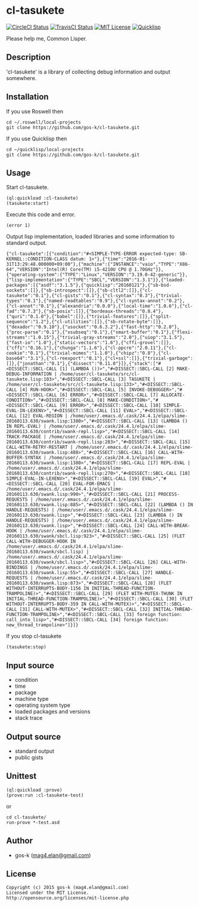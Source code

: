 # cl-tasukete

[![CircleCI Status](https://circleci.com/gh/gos-k/cl-tasukete.svg?style=shield)](https://circleci.com/gh/somewrite-adtech/cl-tasukete)
[![TravisCI Status](https://travis-ci.org/gos-k/cl-tasukete.svg?branch=master)](https://travis-ci.org/gos-k/cl-tasukete)
[![MIT License](http://img.shields.io/badge/license-MIT-blue.svg?style=flat)](http://opensource.org/licenses/mit-license.php)
[![Quicklisp](http://quickdocs.org/badge/cl-tasukete.svg)](http://quickdocs.org/cl-tasukete/)

Please help me, Common Lisper.

## Description

'cl-tasukete' is a library of collecting debug information and output somewhere.

## Installation

If you use Roswell then

```
cd ~/.roswell/local-projects
git clone https://github.com/gos-k/cl-tasukete.git
```

If you use Quicklisp then

```
cd ~/quicklisp/local-projects
git clone https://github.com/gos-k/cl-tasukete.git
```

## Usage

Start cl-tasukete.

```common-lisp
(ql:quickload :cl-tasukete)
(tasukete:start)
```

Execute this code and error.

```common-lisp
(error 1)
```

Output lisp implementation, loaded libraries and some information to standard output.

```common-lisp
{"cl-tasukete":[{"condition":"#<SIMPLE-TYPE-ERROR expected-type: SB-KERNEL::CONDITION-CLASS datum: 1>"},{"time":"2016-01-31T13:29:48.000000+09:00"},{"machine":{"INSTANCE":"vaio","TYPE":"X86-64","VERSION":"Intel(R) Core(TM) i5-4210U CPU @ 1.70GHz"}},{"operating-system":{"TYPE":"Linux","VERSION":"3.19.0-42-generic"}},{"lisp-implementation":{"TYPE":"SBCL","VERSION":"1.3.1"}},{"loaded-packages":[{"asdf":"3.1.5"},{"quicklisp":"20160121"},{"sb-bsd-sockets":[]},{"sb-introspect":[]},{"sb-cltl2":[]},{"cl-tasukete":"0.1"},{"cl-gists":"0.1"},{"cl-syntax":"0.3"},{"trivial-types":"0.1"},{"named-readtables":"0.9"},{"cl-syntax-annot":"0.2"},{"cl-annot":"0.1"},{"alexandria":"0.0.0"},{"local-time":"1.0.6"},{"cl-fad":"0.7.3"},{"sb-posix":[]},{"bordeaux-threads":"0.8.4"},{"quri":"0.1.0"},{"babel":[]},{"trivial-features":[]},{"split-sequence":"1.2"},{"cl-utilities":[]},{"sb-rotate-byte":[]},{"dexador":"0.9.10"},{"usocket":"0.6.3.2"},{"fast-http":"0.2.0"},{"proc-parse":"0.1"},{"xsubseq":"0.1"},{"smart-buffer":"0.1"},{"flexi-streams":"1.0.15"},{"trivial-gray-streams":"2.0"},{"uiop":"3.1.5"},{"fast-io":"1.0"},{"static-vectors":"1.6"},{"cffi-grovel":[]},{"cffi":"0.16.1"},{"chunga":"1.1.6"},{"cl-ppcre":"2.0.11"},{"cl-cookie":"0.1"},{"trivial-mimes":"1.1.0"},{"chipz":"0.8"},{"cl-base64":"3.1"},{"cl-reexport":"0.1"},{"cl+ssl":[]},{"trivial-garbage":[]},{"jonathan":"0.1"},{"dissect":"0.11.0"}]},{"stack":["#<DISSECT::SBCL-CALL [1] (LAMBDA ())>","#<DISSECT::SBCL-CALL [2] MAKE-DEBUG-INFORMATION | /home/user/cl-tasukete/src/cl-tasukete.lisp:103>","#<DISSECT::SBCL-CALL [3] TASUKETE | /home/user/cl-tasukete/src/cl-tasukete.lisp:133>","#<DISSECT::SBCL-CALL [4] RUN-HOOK>","#<DISSECT::SBCL-CALL [5] INVOKE-DEBUGGER>","#<DISSECT::SBCL-CALL [6] ERROR>","#<DISSECT::SBCL-CALL [7] ALLOCATE-CONDITION>","#<DISSECT::SBCL-CALL [8] MAKE-CONDITION>","#<DISSECT::SBCL-CALL [9] ERROR>","#<DISSECT::SBCL-CALL [10] SIMPLE-EVAL-IN-LEXENV>","#<DISSECT::SBCL-CALL [11] EVAL>","#<DISSECT::SBCL-CALL [12] EVAL-REGION | /home/user/.emacs.d/.cask/24.4.1/elpa/slime-20160113.630/swank.lisp:1380>","#<DISSECT::SBCL-CALL [13] (LAMBDA () IN REPL-EVAL) | /home/user/.emacs.d/.cask/24.4.1/elpa/slime-20160113.630/contrib/swank-repl.lisp>","#<DISSECT::SBCL-CALL [14] TRACK-PACKAGE | /home/user/.emacs.d/.cask/24.4.1/elpa/slime-20160113.630/contrib/swank-repl.lisp:283>","#<DISSECT::SBCL-CALL [15] CALL-WITH-RETRY-RESTART | /home/user/.emacs.d/.cask/24.4.1/elpa/slime-20160113.630/swank.lisp:488>","#<DISSECT::SBCL-CALL [16] CALL-WITH-BUFFER-SYNTAX | /home/user/.emacs.d/.cask/24.4.1/elpa/slime-20160113.630/swank.lisp:1380>","#<DISSECT::SBCL-CALL [17] REPL-EVAL | /home/user/.emacs.d/.cask/24.4.1/elpa/slime-20160113.630/contrib/swank-repl.lisp:270>","#<DISSECT::SBCL-CALL [18] SIMPLE-EVAL-IN-LEXENV>","#<DISSECT::SBCL-CALL [19] EVAL>","#<DISSECT::SBCL-CALL [20] EVAL-FOR-EMACS | /home/user/.emacs.d/.cask/24.4.1/elpa/slime-20160113.630/swank.lisp:990>","#<DISSECT::SBCL-CALL [21] PROCESS-REQUESTS | /home/user/.emacs.d/.cask/24.4.1/elpa/slime-20160113.630/swank.lisp:885>","#<DISSECT::SBCL-CALL [22] (LAMBDA () IN HANDLE-REQUESTS) | /home/user/.emacs.d/.cask/24.4.1/elpa/slime-20160113.630/swank.lisp>","#<DISSECT::SBCL-CALL [23] (LAMBDA () IN HANDLE-REQUESTS) | /home/user/.emacs.d/.cask/24.4.1/elpa/slime-20160113.630/swank.lisp>","#<DISSECT::SBCL-CALL [24] CALL-WITH-BREAK-HOOK | /home/user/.emacs.d/.cask/24.4.1/elpa/slime-20160113.630/swank/sbcl.lisp:923>","#<DISSECT::SBCL-CALL [25] (FLET CALL-WITH-DEBUGGER-HOOK IN /home/user/.emacs.d/.cask/24.4.1/elpa/slime-20160113.630/swank/sbcl.lisp) | /home/user/.emacs.d/.cask/24.4.1/elpa/slime-20160113.630/swank/sbcl.lisp>","#<DISSECT::SBCL-CALL [26] CALL-WITH-BINDINGS | /home/user/.emacs.d/.cask/24.4.1/elpa/slime-20160113.630/swank.lisp:55>","#<DISSECT::SBCL-CALL [27] HANDLE-REQUESTS | /home/user/.emacs.d/.cask/24.4.1/elpa/slime-20160113.630/swank.lisp:873>","#<DISSECT::SBCL-CALL [28] (FLET WITHOUT-INTERRUPTS-BODY-1156 IN INITIAL-THREAD-FUNCTION-TRAMPOLINE)>","#<DISSECT::SBCL-CALL [29] (FLET WITH-MUTEX-THUNK IN INITIAL-THREAD-FUNCTION-TRAMPOLINE)>","#<DISSECT::SBCL-CALL [30] (FLET WITHOUT-INTERRUPTS-BODY-359 IN CALL-WITH-MUTEX)>","#<DISSECT::SBCL-CALL [31] CALL-WITH-MUTEX>","#<DISSECT::SBCL-CALL [32] INITIAL-THREAD-FUNCTION-TRAMPOLINE>","#<DISSECT::SBCL-CALL [33] foreign function: call_into_lisp>","#<DISSECT::SBCL-CALL [34] foreign function: new_thread_trampoline>"]}]}
```

If you stop cl-tasukete

```common-lisp
(tasukete:stop)
```

## Input source

* condition
* time
* package
* machine type
* operating system type
* loaded packages and versions
* stack trace

## Output source

* standard output
* public gists

## Unittest

```common-lisp
(ql:quickload :prove)
(prove:run :cl-tasukete-test)
```

or

```
cd cl-tasukete/
run-prove *-test.asd
```

## Author

* gos-k (mag4.elan@gmail.com)

## License

```
Copyright (c) 2015 gos-k (mag4.elan@gmail.com)
Licensed under the MIT License.
http://opensource.org/licenses/mit-license.php
```
